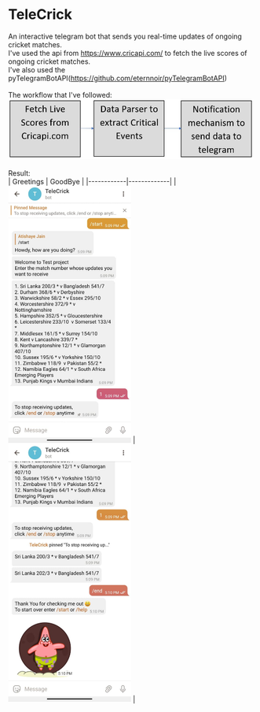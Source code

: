 # TeleCrick
An interactive telegram bot that sends you real-time updates of ongoing cricket matches.<br/>
I've used the api from https://www.cricapi.com/ to fetch the live scores of ongoing cricket matches.<br/>
I've also used the pyTelegramBotAPI(https://github.com/eternnoir/pyTelegramBotAPI)<br/><br/>
The workflow that I've followed:<br/>
<img src="https://github.com/atishaye/TeleCrick/blob/main/sample%20images/cric_flow.jpg" width="500"><br/><br/>
Result:<br/>
| Greetings     | GoodBye      |
|------------|-------------|
| <img src="https://github.com/atishaye/TeleCrick/blob/main/sample%20images/Telecrick%201.jpeg" width="250"> | <img src="https://github.com/atishaye/TeleCrick/blob/main/sample%20images/Telecrick%202.jpeg" width="250"> |
